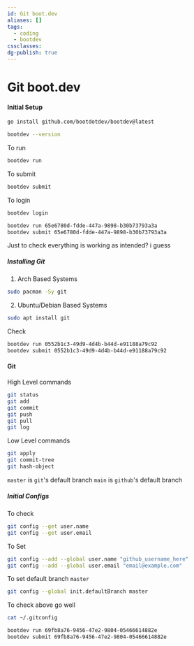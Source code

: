 ```yaml
---
id: Git boot.dev
aliases: []
tags:
  - coding
  - bootdev
cssclasses: 
dg-publish: true
---
```

# Git boot.dev

#### Initial Setup

```bash
go install github.com/bootdotdev/bootdev@latest

bootdev --version

```

To run

```bash
bootdev run

```

To submit

```bash
bootdev submit

```

To login

```bash
bootdev login

```

```bash
bootdev run 65e6780d-fdde-447a-9898-b30b73793a3a
bootdev submit 65e6780d-fdde-447a-9898-b30b73793a3a

```

Just to check everything is working as intended? i guess

##### Installing Git

1. Arch Based Systems

```bash
sudo pacman -Sy git

```

2. Ubuntu/Debian Based Systems

```bash
sudo apt install git

```

Check

```bash
bootdev run 0552b1c3-49d9-4d4b-b44d-e91188a79c92
bootdev submit 0552b1c3-49d9-4d4b-b44d-e91188a79c92

```

#### Git

High Level commands

```bash
git status
git add
git commit
git push
git pull
git log

```

Low Level commands

```bash
git apply
git commit-tree
git hash-object

```

`master` is `git`'s default branch
`main` is `github`'s default branch

##### Initial Configs

To check

```bash
git config --get user.name
git config --get user.email

```

To Set

```bash
git config --add --global user.name "github_username_here"
git config --add --global user.email "email@example.com"

```

To set default branch `master`

```bash
git config --global init.defaultBranch master

```

To check above go well

```bash
cat ~/.gitconfig

```

```bash
bootdev run 69fb8a76-9456-47e2-9804-05466614882e
bootdev submit 69fb8a76-9456-47e2-9804-05466614882e

```
